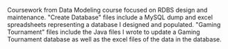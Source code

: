 Coursework from Data Modeling course focused on RDBS design and maintenance. "Create Database" files include a MySQL dump and excel spreadsheets representing a database I designed and populated. "Gaming Tournament" files include the Java files I wrote to update a Gaming Tournament database as well as the excel files of the data in the database.
